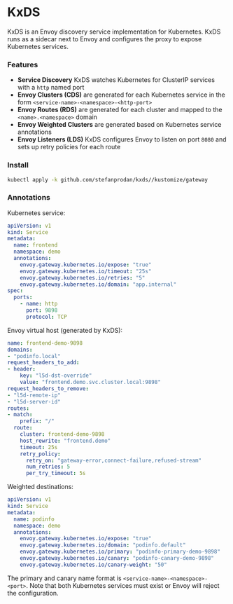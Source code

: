 # KxDS

KxDS is an Envoy discovery service implementation for Kubernetes.
KxDS runs as a sidecar next to Envoy and configures the proxy to expose Kubernetes services.

### Features

* **Service Discovery** KxDS watches Kubernetes for ClusterIP services with a `http` named port
* **Envoy Clusters (CDS)** are generated for each Kubernetes service in the form `<service-name>-<namespace>-<http-port>`
* **Envoy Routes (RDS)** are generated for each cluster and mapped to the `<name>.<namespace>` domain
* **Envoy Weighted Clusters** are generated based on Kubernetes service annotations
* **Envoy Listeners (LDS)** KxDS configures Envoy to listen on port `8080` and sets up retry policies for each route

### Install

```sh
kubectl apply -k github.com/stefanprodan/kxds//kustomize/gateway
```

### Annotations

Kubernetes service:
```yaml
apiVersion: v1
kind: Service
metadata:
  name: frontend
  namespace: demo
  annotations:
    envoy.gateway.kubernetes.io/expose: "true"
    envoy.gateway.kubernetes.io/timeout: "25s"
    envoy.gateway.kubernetes.io/retries: "5"
    envoy.gateway.kubernetes.io/domain: "app.internal"
spec:
  ports:
    - name: http
      port: 9898
      protocol: TCP
```

Envoy virtual host (generated by KxDS):
```yaml
name: frontend-demo-9898
domains:
- "podinfo.local"
request_headers_to_add:
- header:
    key: "l5d-dst-override"
    value: "frontend.demo.svc.cluster.local:9898"
request_headers_to_remove:
- "l5d-remote-ip"
- "l5d-server-id"
routes:
- match:
    prefix: "/"
  route:
    cluster: frontend-demo-9898
    host_rewrite: "frontend.demo"
    timeout: 25s
    retry_policy:
      retry_on: "gateway-error,connect-failure,refused-stream"
      num_retries: 5
      per_try_timeout: 5s
```

Weighted destinations:

```yaml
apiVersion: v1
kind: Service
metadata:
  name: podinfo
  namespace: demo
  annotations:
    envoy.gateway.kubernetes.io/expose: "true"
    envoy.gateway.kubernetes.io/domain: "podinfo.default"
    envoy.gateway.kubernetes.io/primary: "podinfo-primary-demo-9898"
    envoy.gateway.kubernetes.io/canary: "podinfo-canary-demo-9898"
    envoy.gateway.kubernetes.io/canary-weight: "50"
```

The primary and canary name format is `<service-name>-<namespace>-<port>`.
Note that both Kubernetes services must exist or Envoy will reject the configuration.
